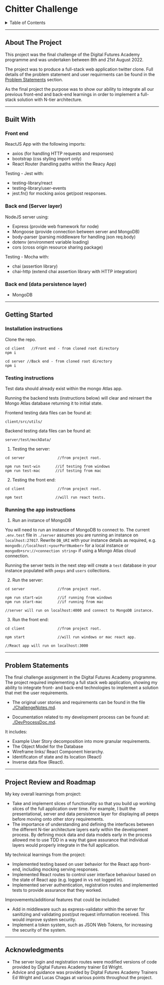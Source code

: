 # Chitter Challenge

<details>
  <summary>Table of Contents</summary>
  <ol>
    <li><a href="#about-the-project">About The Project</a></li>
    <li><a href="#built-with">Built With</a></li>
    <li><a href="#getting-started">Getting Started</a></li>
    <li><a href="#problem-statements">Problem Statements</a></li>
    <li><a href="#project-review-and-roadmap">Project Review and Roadmap</a></li>
    <li><a href="#acknowledgments">Acknowledgments</a></li>
  </ol>
</details>

---

## About The Project

This project was the final challenge of the Digital Futures Academy programme and was undertaken between 8th and 21st August 2022.

The project was to produce a full-stack web application twitter clone. Full details of the problem statement and user requirments can be found in the <a href="#problem-statements">Problem Statements</a> section.

As the final project the purpose was to show our ability to integrate all our previous front-end and back-end learnings in order to implement a full-stack solution with N-tier architecture.

---

## Built With

### Front end

ReactJS App with the following imports:

- axios (for handling HTTP requests and responses)
- bootstrap (css styling import only)
- React Router (handling paths within the Reacy App)

Testing - Jest with:

- testing-library/react
- testing-library/user-events
- jest.fn() for mocking axios get/post responses.

### Back end (Server layer)

NodeJS server using:

- Express (provide web framework for node)
- Mongoose (provide connection between server and MongoDB)
- body-parser (parsing middleware for handling json req.body)
- dotenv (environment variable loading)
- cors (cross origin resource sharing package)

Testing - Mocha with:

- chai (assertion library)
- chai-http (extend chai assertion library with HTTP integration)

### Back end (data persistence layer)

- MongoDB

---

## Getting Started

### Installation instructions

Clone the repo.

```
cd client   //Front end - from cloned root directory
npm i
```

```
cd server //Back end - from cloned root directory
npm i
```

### Testing instructions

Test data should already exist within the mongo Atlas app.

Running the backend tests (instructions below) will clear and reinsert the Mongo Atlas database returning it to initial state.

Frontend testing data files can be found at:

```
client/src/utils/
```

Backend testing data files can be found at:

```
server/test/mockData/
```

1. Testing the server:

```
cd server               //from project root.

npm run test-win       //if testing from windows
npm run test-mac       //if testing from mac

```

2. Testing the front end:

```
cd client               //from project root.

npm test               //will run react tests.

```

### Running the app instructions

1. Run an instance of MongoDB

You will need to run an instance of MongoDB to connect to. The current `.env.test` file in `./server` assumes you are running an instance on `localhost:27017`. Rewrite `DB_URI` with your instance details as required, e.g. `mongodb://localhost:<yourPortNumber>` for a local instance or `mongodb+srv://<connection string>` if using a Mongo Atlas cloud connection.

Running the server tests in the next step will create a `test` database in your instance populated with `peeps` and `users` collections.

2. Run the server:

```
cd server               //from project root.

npm run start-win       //if running from windows
npm run start-mac       //if running from mac

//server will run on localhost:4000 and connect to MongoDB instance.
```

3. Run the front end:

```
cd client               //from project root.

npm start               //will run windows or mac react app.

//React app will run on localhost:3000

```

---

## Problem Statements

The final challenge assignment in the Digital Futures Academy programme. The project required implementing a full stack web application, showing my ability to integrate front- and back-end technologies to implement a solution that met the user requirements.

- The original user stories and requirements can be found in the file [./ChallengeNotes.md](./ChallengeNotes.md).

- Documentation related to my development process can be found at: [./DevProcessDoc.md](./DevProcessDoc.md).

It includes:

- Example User Story decomposition into more granular requirements.
- The Object Model for the Database
- Wireframe links/ React Component hierarchy.
- Identificaton of state and its location (React)
- Inverse data flow (React).

---

## Project Review and Roadmap

My key overall learnings from project:

- Take and implement slices of functionality so that you build up working slices of the full application over time. For example, I built the presentational, server and data persistence layer for displaying all peeps before moving onto other story requirements.
- The importance of understanding and defining the interfaces between the different N-tier architecture layers early within the development process. By defining mock data and data models early in the process allowed me to use TDD in a way that gave assurance that individual layers would properly integrate in the full application.

My technical learnings from the project:

- Implemented testing based on user behavior for the React app front-end, including mocking serving responses.
- Implemented React routes to control user interface behaviour based on the state of React app (e.g. logged in vs not logged in).
- Implemented server authentication, registration routes and implemented tests to provide assurance that they worked.

Improvements/additional features that could be included:

- Add in middleware such as express-validator within the server for sanitizing and validating post/put request information received. This would improve system security.
- Implement a token system, such as JSON Web Tokens, for increasing the security of the system.

---

## Acknowledgments

- The server login and registration routes were modified versions of code provided by Digital Futures Academy trainer Ed Wright.
- Advice and guidance was provided by Digital Futures Academy Trainers Ed Wright and Lucas Chagas at various points throughout the project.
